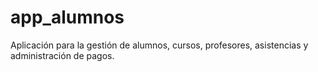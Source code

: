 # app_alumnos
Aplicación para la gestión de alumnos, cursos, profesores, asistencias y administración de pagos.
